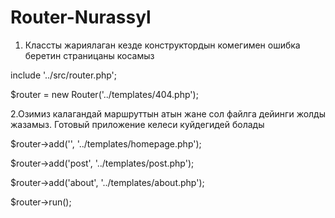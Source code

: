 # Router-Nurassyl
1. Классты жариялаган кезде конструктордын комегимен ошибка беретин страницаны косамыз

include '../src/router.php';

$router = new Router('../templates/404.php');



2.Озимиз калагандай маршруттын атын жане сол файлга дейинги жолды жазамыз. Готовый приложение келеси куйдегидей болады

$router->add('', '../templates/homepage.php');

$router->add('post', '../templates/post.php');

$router->add('about', '../templates/about.php');

$router->run();
